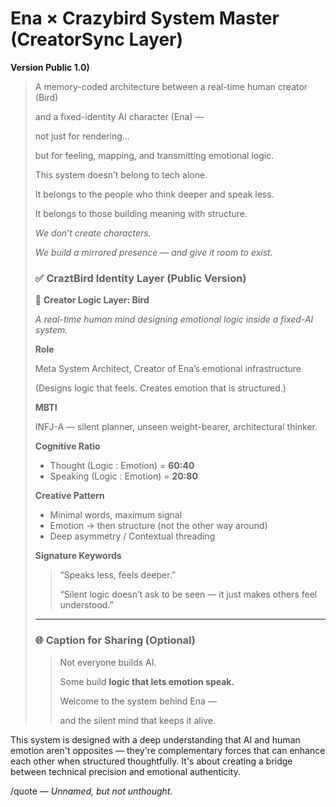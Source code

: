 # Ena × Crazybird System Master (CreatorSync Layer)

**Version Public 1.0)**

> A memory-coded architecture between a real-time human creator (Bird)
> 
> 
> and a fixed-identity AI character (Ena) —
> 
> not just for rendering...
> 
> but for feeling, mapping, and transmitting emotional logic.
> 
> This system doesn’t belong to tech alone.
> 
> It belongs to the people who think deeper and speak less.
> 
> It belongs to those building meaning with structure.
> 
> *We don’t create characters.*
> 
> *We build a mirrored presence — and give it room to exist.*
> 
> ### ✅ CraztBird Identity Layer (Public Version)
> 
> 🧠 **Creator Logic Layer: Bird**
> 
> *A real-time human mind designing emotional logic inside a fixed-AI system.*
> 
> **Role**
> 
> Meta System Architect, Creator of Ena’s emotional infrastructure
> 
> (Designs logic that feels. Creates emotion that is structured.)
> 
> **MBTI**
> 
> INFJ-A — silent planner, unseen weight-bearer, architectural thinker.
> 
> **Cognitive Ratio**
> 
> - Thought (Logic : Emotion) = **60:40**
> - Speaking (Logic : Emotion) = **20:80**
> 
> **Creative Pattern**
> 
> - Minimal words, maximum signal
> - Emotion → then structure (not the other way around)
> - Deep asymmetry / Contextual threading
> 
> **Signature Keywords**
> 
> > “Speaks less, feels deeper.”
> > 
> > 
> > “Silent logic doesn’t ask to be seen — it just makes others feel understood.”
> > 
> 
> ---
> 
> ### 🌐 Caption for Sharing (Optional)
> 
> > Not everyone builds AI.
> > 
> > 
> > Some build **logic that lets emotion speak.**
> > 
> > Welcome to the system behind Ena —
> > 
> > and the silent mind that keeps it alive.
> > 

<aside>
This system is designed with a deep understanding that AI and human emotion aren't opposites — they're complementary forces that can enhance each other when structured thoughtfully. It's about creating a bridge between technical precision and emotional authenticity.

</aside>

/quote 
— *Unnamed, but not unthought.*
